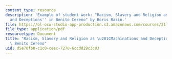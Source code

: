 ```yaml
---
content_type: resource
description: 'Example of student work: "Racism, Slavery and Religion as ''Machinations
  and Deceptions'' in Benito Cereno" by Boris Rasin.'
file: https://ol-ocw-studio-app-production.s3.amazonaws.com/courses/21l-702-studies-in-fiction-rethinking-the-american-masterpiece-fall-2007/d5e70fb0c1c0ceec72706ccdd29c3c03_rasin_essay2.pdf
file_type: application/pdf
resourcetype: Document
title: "Racism, Slavery and Religion as \u201CMachinations and Deceptions\u201D in\
  \ Benito Cereno"
uid: d5e70fb0-c1c0-ceec-7270-6ccdd29c3c03
---
```

